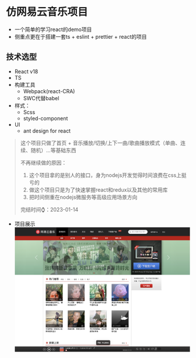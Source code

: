 # 仿网易云音乐项目
- 一个简单的学习react的demo项目
- 侧重点更在于搭建一套ts + eslint + prettier + react的项目
## 技术选型
- React v18
- TS
- 构建工具
  - Webpack(react-CRA)
  - SWC代替babel
- 样式：
  - Scss
  - styled-component
- UI
  - ant design for react
> 这个项目只做了首页 + 音乐播放/切换/上下一曲/歌曲播放模式（单曲、连续、随机）...等基础东西
> 
> 不再继续做的原因：
> 1. 这个项目拿的是别人的接口，身为nodejs开发觉得时间浪费在css上挺亏的
> 2. 做这个项目只是为了快速掌握react和redux以及其他的常用库
> 3. 把时间侧重在nodejs微服务等高级应用场景方向
> 
> 完结时间⌚️：2023-01-14
- 项目展示
![img.png](./md/Picsee-20230114143218.png)
